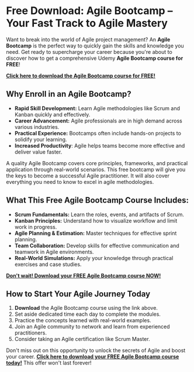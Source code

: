 # Free Download: Agile Bootcamp – Your Fast Track to Agile Mastery

Want to break into the world of Agile project management? An **Agile Bootcamp** is the perfect way to quickly gain the skills and knowledge you need. Get ready to supercharge your career because you're about to discover how to get a comprehensive Udemy **Agile Bootcamp course for FREE**!

[**Click here to download the Agile Bootcamp course for FREE!**](https://udemywork.com/agile-bootcamp)

## Why Enroll in an Agile Bootcamp?

*   **Rapid Skill Development:** Learn Agile methodologies like Scrum and Kanban quickly and effectively.
*   **Career Advancement:** Agile professionals are in high demand across various industries.
*   **Practical Experience:** Bootcamps often include hands-on projects to solidify your learning.
*   **Increased Productivity**: Agile helps teams become more effective and deliver value faster.

A quality Agile Bootcamp covers core principles, frameworks, and practical application through real-world scenarios. This free bootcamp will give you the keys to become a successful Agile practitioner. It will also cover everything you need to know to excel in agile methodologies.

## What This Free Agile Bootcamp Course Includes:

*   **Scrum Fundamentals:** Learn the roles, events, and artifacts of Scrum.
*   **Kanban Principles:** Understand how to visualize workflow and limit work in progress.
*   **Agile Planning & Estimation:** Master techniques for effective sprint planning.
*   **Team Collaboration:** Develop skills for effective communication and teamwork in Agile environments.
*   **Real-World Simulations:** Apply your knowledge through practical exercises and case studies.

[**Don't wait! Download your FREE Agile Bootcamp course NOW!**](https://udemywork.com/agile-bootcamp)

## How to Start Your Agile Journey Today

1.  **Download** the Agile Bootcamp course using the link above.
2.  Set aside dedicated time each day to complete the modules.
3.  Practice the concepts learned with real-world examples.
4.  Join an Agile community to network and learn from experienced practitioners.
5. Consider taking an Agile certification like Scrum Master.

Don't miss out on this opportunity to unlock the secrets of Agile and boost your career. **[Click here to download your FREE Agile Bootcamp course today!](https://udemywork.com/agile-bootcamp)** This offer won't last forever!
